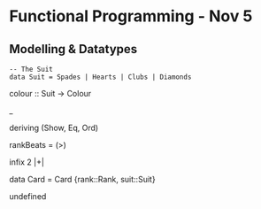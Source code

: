 Functional Programming - Nov 5
==============================

Modelling & Datatypes
---------------------

```
-- The Suit
data Suit = Spades | Hearts | Clubs | Diamonds
```

colour :: Suit -> Colour

_

deriving (Show, Eq, Ord)

rankBeats = (>)

infix 2 |+|

data Card = Card {rank::Rank, suit::Suit}

undefined
